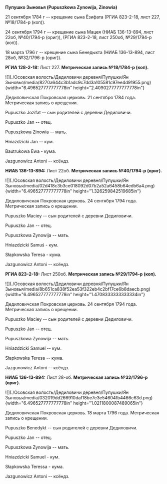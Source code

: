 **Пупушко Зыновья (Pupuszkowa Zynowija, Zinowia)**

21 сентября 1784 г -- крещение сына Ёзифата (РГИА 823-2-18, лист 227,
№18/1784-р (коп)).

24 сентября 1794 г -- крещение сына Мацея (НИАБ 136-13-894, лист 22об,
№40/1794-р (ориг)), (РГИА 823-2-18, лист 250об, №29/1794-р (коп)).

18 марта 1796 г -- крещение сына Бенедыкта (НИАБ 136-13-894, лист 28об,
№32/1796-р (ориг)).

**РГИА 128-2-18:** Лист 227. **Метрическая запись №18/1784-р (коп).**

![](./Осовская волость/Дедиловичи деревня/Пупушки/Ян Зыновья/media/8270a644c3b1adc9c7dd3a105581c97ee4d91955.png){width="6.496527777777778in"
height="2.4090277777777778in"}

Дедиловичская Покровская церковь. 21 сентября 1784 года. Метрическая
запись о крещении.

Pupuszko Jozifat -- сын родителей с деревни Дедиловичи.

Pupuszko Jan -- отец.

Pupuszkowa Zinowia -- мать.

Hniazdzicki Jan -- кум.

Bautrukowa Ewa - кума.

Jazgunowicz Antoni -- ксёндз.

**НИАБ 136-13-894:** Лист 22об. **Метрическая запись №40/1794-р
(ориг).**

![](./Осовская волость/Дедиловичи деревня/Пупушки/Ян Зыновья/media/02d418c3b3ce018092d07b2a52a6458b64edb6a4.png){width="6.496527777777778in"
height="1.326259842519685in"}

Дедиловичская Покровская церковь. 24 сентября 1794 года. Метрическая
запись о крещении.

Pupuszko Maciey -- сын родителей с деревни Дедиловичи.

Pupuszko Jan -- отец.

Pupuszkowa Zynowija -- мать.

Hniazdzicki Samuś - кум.

Słapkowska Teresa - кума.

Jazgunowicz Antoni -- ксёндз.

**РГИА 823-2-18:** Лист 250об. **Метрическая запись №29/1794-р (коп).**

![](./Осовская волость/Дедиловичи деревня/Пупушки/Ян Зыновья/media/8b651ca838f52ea53f322eb4c2bf17ce6b8daecb.png){width="6.496527777777778in"
height="1.4708333333333334in"}

Дедиловичская Покровская церковь. 24 сентября 1794 года. Метрическая
запись о крещении.

Pupuszko Maciey -- сын родителей с деревни Дедиловичи.

Pupuszko Jan -- отец.

Pupuszkowa Zynowija -- мать.

Hniazdzicki Samuel -- кум.

Słapkowska Teresa -- кума.

Jazgunowicz Antoni -- ксёндз.

**НИАБ 136-13-894:** Лист 28-об. **Метрическая запись №32/1796-р
(ориг).**

![](./Осовская волость/Дедиловичи деревня/Пупушки/Ян Зыновья/media/032019dd266910daf18be7e3e54604fb4466c63d.png){width="6.496527777777778in"
height="1.0211800087489065in"}

Дедиловичская Покровская церковь. 18 марта 1796 года. Метрическая запись
о крещении.

Pupuszko Benedykt -- сын родителей с деревни Дедиловичи.

Pupuszko Jan -- отец.

Pupuszkowa Zynowija -- мать.

Hniazdzicki Samuel - кум.

Słapkowska Teressa - кума.

Jazgunowicz Antoni -- ксёндз.
